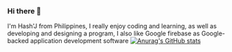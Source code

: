 ### Hi there 👋
I'm Hash'J from Philippines, I really enjoy coding and learning, as well as developing and designing a program, I also like Google firebase as Google-backed application development software
[![Anurag's GitHub stats](https://github-readme-stats.vercel.app/api?username=HashJProgramming)](https://github.com/anuraghazra/github-readme-stats)
